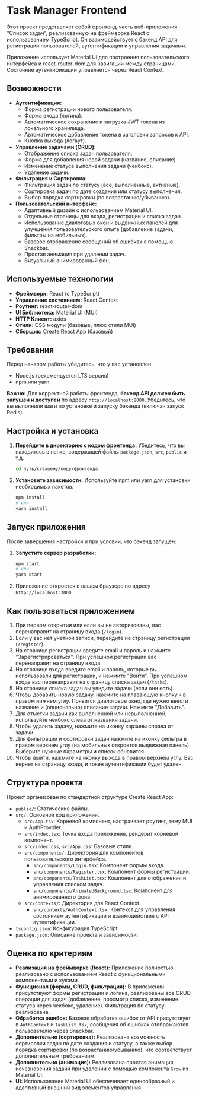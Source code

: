 # Task Manager Frontend

Этот проект представляет собой фронтенд-часть веб-приложения "Список задач", реализованную на фреймворке React с использованием TypeScript. Он взаимодействует с бэкенд API для регистрации пользователей, аутентификации и управления задачами.

Приложение использует Material UI для построения пользовательского интерфейса и react-router-dom для навигации между страницами. Состояние аутентификации управляется через React Context.

## Возможности

*   **Аутентификация:**
    *   Форма регистрации нового пользователя.
    *   Форма входа (логина).
    *   Автоматическое сохранение и загрузка JWT токена из локального хранилища.
    *   Автоматическое добавление токена в заголовки запросов к API.
    *   Кнопка выхода (логаут).
*   **Управление задачами (CRUD):**
    *   Отображение списка задач пользователя.
    *   Форма для добавления новой задачи (название, описание).
    *   Изменение статуса выполнения задачи (чекбокс).
    *   Удаление задачи.
*   **Фильтрация и Сортировка:**
    *   Фильтрация задач по статусу (все, выполненные, активные).
    *   Сортировка задач по дате создания или статусу выполнения.
    *   Выбор порядка сортировки (по возрастанию/убыванию).
*   **Пользовательский интерфейс:**
    *   Адаптивный дизайн с использованием Material UI.
    *   Отдельные страницы для входа, регистрации и списка задач.
    *   Использование диалоговых окон и выдвижных панелей для улучшения пользовательского опыта (добавление задачи, фильтры на мобильных).
    *   Базовое отображение сообщений об ошибках с помощью Snackbar.
    *   Простая анимация при удалении задач.
    *   Визуальный анимированный фон.

## Используемые технологии

*   **Фреймворк:** React (с TypeScript)
*   **Управление состоянием:** React Context
*   **Роутинг:** react-router-dom
*   **UI Библиотека:** Material UI (MUI)
*   **HTTP Клиент:** axios
*   **Стили:** CSS модули (базовые, плюс стили MUI)
*   **Сборщик:** Create React App (базовый)

## Требования

Перед началом работы убедитесь, что у вас установлен:

*   Node.js (рекомендуется LTS версия)
*   npm или yarn

**Важно:** Для корректной работы фронтенда, **бэкенд API должен быть запущен и доступен** по адресу `http://localhost:8000`. Убедитесь, что вы выполнили шаги по установке и запуску бэкенда (включая запуск Redis).

## Настройка и установка

1.  **Перейдите в директорию с кодом фронтенда:**
    Убедитесь, что вы находитесь в папке, содержащей файлы `package.json`, `src`, `public` и т.д.
    ```bash
    cd путь/к/вашему/коду/фронтенда
    ```

2.  **Установите зависимости:**
    Используйте npm или yarn для установки необходимых пакетов.
    ```bash
    npm install
    # или
    yarn install
    ```

## Запуск приложения

После завершения настройки и при условии, что бэкенд запущен:

1.  **Запустите сервер разработки:**
    ```bash
    npm start
    # или
    yarn start
    ```

2.  Приложение откроется в вашем браузере по адресу `http://localhost:3000`.

## Как пользоваться приложением

1.  При первом открытии или если вы не авторизованы, вас перенаправит на страницу входа (`/login`).
2.  Если у вас нет учетной записи, перейдите на страницу регистрации (`/register`).
3.  На странице регистрации введите email и пароль и нажмите "Зарегистрироваться". При успешной регистрации вас перенаправит на страницу входа.
4.  На странице входа введите email и пароль, которые вы использовали для регистрации, и нажмите "Войти". При успешном входе вас перенаправит на страницу списка задач (`/tasks`).
5.  На странице списка задач вы увидите задачи (если они есть).
6.  Чтобы добавить новую задачу, нажмите на плавающую кнопку `+` в правом нижнем углу. Появится диалоговое окно, где нужно ввести название и (опционально) описание задачи. Нажмите "Добавить".
7.  Для отметки задачи как выполненной или невыполненной, используйте чекбокс слева от названия задачи.
8.  Чтобы удалить задачу, нажмите на иконку корзины справа от задачи.
9.  Для фильтрации и сортировки задач нажмите на иконку фильтра в правом верхнем углу (на мобильных откроется выдвижная панель). Выберите нужные параметры и список обновится.
10. Чтобы выйти, нажмите на иконку выхода в правом верхнем углу. Вас вернет на страницу входа, и токен аутентификации будет удален.

## Структура проекта

Проект организован по стандартной структуре Create React App:

*   `public/`: Статические файлы.
*   `src/`: Основной код приложения.
    *   `src/App.tsx`: Корневой компонент, настраивает роутинг, тему MUI и AuthProvider.
    *   `src/index.tsx`: Точка входа приложения, рендерит корневой компонент.
    *   `src/index.css`, `src/App.css`: Базовые стили.
    *   `src/components/`: Директория для компонентов пользовательского интерфейса.
        *   `src/components/Login.tsx`: Компонент формы входа.
        *   `src/components/Register.tsx`: Компонент формы регистрации.
        *   `src/components/TaskList.tsx`: Компонент для отображения и управления списком задач.
        *   `src/components/AnimatedBackground.tsx`: Компонент для анимированного фона.
    *   `src/contexts/`: Директория для React Context.
        *   `src/contexts/AuthContext.tsx`: Контекст для управления состоянием аутентификации и взаимодействия с API аутентификации.
*   `tsconfig.json`: Конфигурация TypeScript.
*   `package.json`: Описание проекта и зависимости.

## Оценка по критериям

*   **Реализация на фреймворке (React):** Приложение полностью реализовано с использованием React с функциональными компонентами и хуками.
*   **Функционал (формы, CRUD, фильтрация):** В приложении присутствуют формы регистрации и логина, реализованы все CRUD операции для задач (добавление, просмотр списка, изменение статуса через чекбокс, удаление). Фильтрация по статусу реализована.
*   **Обработка ошибок:** Базовая обработка ошибок от API присутствует в `AuthContext` и `TaskList.tsx`, сообщения об ошибках отображаются пользователю через Snackbar.
*   **Дополнительно (сортировка):** Реализована возможность сортировки задач по дате создания и статусу, а также выбор порядка сортировки (по возрастанию/убыванию), что соответствует дополнительным требованиям.
*   **Дополнительно (анимация):** Реализована простая анимация исчезновения задачи при удалении с помощью компонента `Grow` из Material UI.
*   **UI:** Использование Material UI обеспечивает единообразный и адаптивный внешний вид элементов управления.
